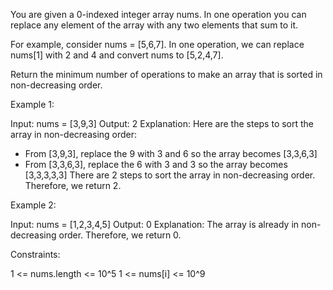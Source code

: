 You are given a 0-indexed integer array nums. In one operation you can
replace any element of the array with any two elements that sum to it.


For example, consider nums = [5,6,7]. In one operation, we can replace
nums[1] with 2 and 4 and convert nums to [5,2,4,7].


Return the minimum number of operations to make an array that is sorted in
non-decreasing order.


Example 1:


Input: nums = [3,9,3]
Output: 2
Explanation: Here are the steps to sort the array in non-decreasing order:
- From [3,9,3], replace the 9 with 3 and 6 so the array becomes [3,3,6,3]
- From [3,3,6,3], replace the 6 with 3 and 3 so the array becomes [3,3,3,3,3]
There are 2 steps to sort the array in non-decreasing order. Therefore, we
return 2.



Example 2:


Input: nums = [1,2,3,4,5]
Output: 0
Explanation: The array is already in non-decreasing order. Therefore, we
return 0. 



Constraints:


1 <= nums.length <= 10^5
1 <= nums[i] <= 10^9




